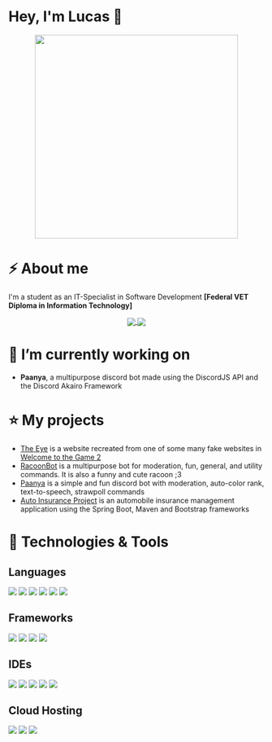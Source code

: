 # Hey, I'm Lucas 👋

<p align="center" style="max-width:100%;">
  <img height="400px" src="https://repository-images.githubusercontent.com/302617083/fb5cbc00-0a67-11eb-9c37-3f829f3f7382">
</p>

# ⚡ About me

I'm a student as an IT-Specialist in Software Development **[Federal VET Diploma in Information Technology]**

<div align="center" style="max-width=100%;">
  <a href="https://github.com/Heyimlulu">
  <img align="center" src="https://github-readme-stats.vercel.app/api?username=Heyimlulu&theme=midnight-purple&show_icons=true&hide_border=0" />
</a>
<a href="https://github.com/Heyimlulu">
  <img align="center" src="https://github-readme-stats.vercel.app/api/top-langs/?username=Heyimlulu&layout=compact&theme=midnight-purple&hide_border=0&title_color=994FF7&langs_count=5" />
</a>
</div>

# 🔭 I’m currently working on 

- **Paanya**, a multipurpose discord bot made using the DiscordJS API and the Discord Akairo Framework

# ⭐ My projects

- [The Eye](https://github.com/Heyimlulu/The-Eye) is a website recreated from one of some many fake websites in [Welcome to the Game 2](https://store.steampowered.com/app/720250/Welcome_to_the_Game_II/)
- [RacoonBot](https://top.gg/bot/734426328002068481) is a multipurpose bot for moderation, fun, general, and utility commands. It is also a funny and cute racoon ;3
- [Paanya](https://paanya.moe/) is a simple and fun discord bot with moderation, auto-color rank, text-to-speech, strawpoll commands
- [Auto Insurance Project](https://autoinsuranceproject.herokuapp.com/) is an automobile insurance management application using the Spring Boot, Maven and Bootstrap frameworks

# 🔧 Technologies & Tools

## Languages

![](https://img.shields.io/badge/Code-HTML-69FF96?logo=html5&color=red)
![](https://img.shields.io/badge/Code-CSS-69FF96?logo=css3&color=blue)
![](https://img.shields.io/badge/Code-Javascript-69FF96?logo=javascript&color=yellow)
![](https://img.shields.io/badge/Code-PHP-69FF96?logo=php&color=blueviolet)
![](https://img.shields.io/badge/Code-C%23-69FF96?logo=c%20sharp&color=blueviolet)
![](https://img.shields.io/badge/Code-Java-69FF96?logo=java&color=orange)

## Frameworks

![](https://img.shields.io/badge/Framework-ReactJS-69FF96?logo=react&color=cyan)
![](https://img.shields.io/badge/Framework-Angular-69FF96?logo=angular&color=red)
![](https://img.shields.io/badge/Framework-Spring%20Boot-69FF96?logo=spring&color=green)
![](https://img.shields.io/badge/Framework-Bootstrap-69FF96?logo=bootstrap&color=purple)

## IDEs

![](https://img.shields.io/badge/IDE-IntelliJ%20IDEA-69FF96?logo=IntelliJ%20IDEA&color=orange)
![](https://img.shields.io/badge/IDE-PhpStorm-69FF96?logo=phpstorm&color=purple)
![](https://img.shields.io/badge/IDE-Visual%20Studio%20Code-69FF96?logo=Visual%20Studio%20code&color=0078d7)
![](https://img.shields.io/badge/IDE-Visual%20Studio%202019-69FF96?logo=Visual%20Studio&color=blueviolet)
![](https://img.shields.io/badge/IDE-Eclipse%20IDE%20for%20Enterprise%20Java%20Developers-69FF96?logo=eclipse%20ide&color=darkorange)

## Cloud Hosting

![](https://img.shields.io/badge/Cloud%20Hosting-Microsoft%20Azure-69FF96?logo=Microsoft%20azure&color=blue)
![](https://img.shields.io/badge/Cloud%20Hosting-Amazon%20Web%20Services-69FF96?logo=amazon%20aws&color=orange)
![](https://img.shields.io/badge/Cloud%20Hosting-Heroku-69FF96?logo=heroku&color=purple)
